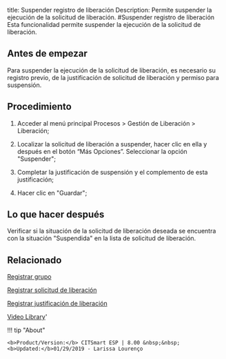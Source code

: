 title: Suspender registro de liberación
Description: Permite suspender la ejecución de la solicitud de liberación.
#Suspender registro de liberación
Esta funcionalidad permite suspender la ejecución de la solicitud de liberación.

Antes de empezar
----------------

Para suspender la ejecución de la solicitud de liberación, es necesario su
registro previo, de la justificación de solicitud de liberación y permiso para
suspensión.

Procedimiento
-------------

1.  Acceder al menú principal Procesos \> Gestión de Liberación \> Liberación;

2.  Localizar la solicitud de liberación a suspender, hacer clic en ella y
    después en el botón “Más Opciones”. Seleccionar la opción "Suspender";

3.  Completar la justificación de suspensión y el complemento de esta
    justificación;

4.  Hacer clic en "Guardar";

Lo que hacer después
--------------------

Verificar si la situación de la solicitud de liberación deseada se encuentra con
la situación "Suspendida" en la lista de solicitud de liberación.

Relacionado
-----------

[Registrar grupo](/es-es/citsmart-esp-8/processes/release/use/deployment-release-activities.html)

[Registrar solicitud de liberación](/es-es/citsmart-esp-8/processes/release/use/register-release-request.html)

[Registrar justificación de liberación](/es-es/citsmart-esp-8/processes/release/use/release-justification.html)

<i class='fa fa-youtube-play  fa-2x' style='color:#97ce17;vertical-align: middle;'> </i> [Video Library](https://www.youtube.com/playlist?list=PLB5qK2uzf2RPdiRF4nIuCkAvXedNFV-af)'

!!! tip "About"

    <b>Product/Version:</b> CITSmart ESP | 8.00 &nbsp;&nbsp;
    <b>Updated:</b>01/29/2019 - Larissa Lourenço
